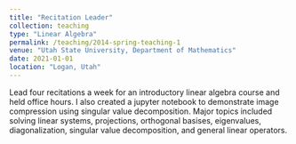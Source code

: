 ```yaml
---
title: "Recitation Leader"
collection: teaching
type: "Linear Algebra"
permalink: /teaching/2014-spring-teaching-1
venue: "Utah State University, Department of Mathematics"
date: 2021-01-01
location: "Logan, Utah"
---
```


Lead four recitations a week for an introductory linear algebra course and held office hours. I also created a jupyter notebook to demonstrate image compression using singular value decomposition. Major topics included solving linear systems, projections, orthogonal basises, eigenvalues, diagonalization, singular value decomposition, and general linear operators.
